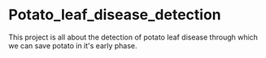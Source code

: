 # Potato_leaf_disease_detection
This project is all about the detection of potato leaf disease through which we can save potato in it's early phase.
